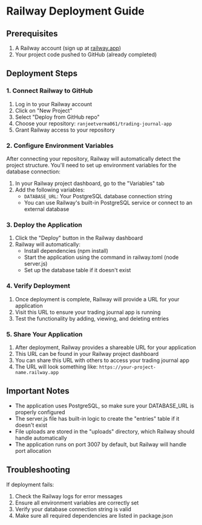 # Railway Deployment Guide

## Prerequisites

1. A Railway account (sign up at [railway.app](https://railway.app))
2. Your project code pushed to GitHub (already completed)

## Deployment Steps

### 1. Connect Railway to GitHub

1. Log in to your Railway account
2. Click on "New Project"
3. Select "Deploy from GitHub repo"
4. Choose your repository: `ranjeetverma061/trading-journal-app`
5. Grant Railway access to your repository

### 2. Configure Environment Variables

After connecting your repository, Railway will automatically detect the project structure. You'll need to set up environment variables for the database connection:

1. In your Railway project dashboard, go to the "Variables" tab
2. Add the following variables:
   - `DATABASE_URL`: Your PostgreSQL database connection string
   - You can use Railway's built-in PostgreSQL service or connect to an external database

### 3. Deploy the Application

1. Click the "Deploy" button in the Railway dashboard
2. Railway will automatically:
   - Install dependencies (npm install)
   - Start the application using the command in railway.toml (node server.js)
   - Set up the database table if it doesn't exist

### 4. Verify Deployment

1. Once deployment is complete, Railway will provide a URL for your application
2. Visit this URL to ensure your trading journal app is running
3. Test the functionality by adding, viewing, and deleting entries

### 5. Share Your Application

1. After deployment, Railway provides a shareable URL for your application
2. This URL can be found in your Railway project dashboard
3. You can share this URL with others to access your trading journal app
4. The URL will look something like: `https://your-project-name.railway.app`

## Important Notes

- The application uses PostgreSQL, so make sure your DATABASE_URL is properly configured
- The server.js file has built-in logic to create the "entries" table if it doesn't exist
- File uploads are stored in the "uploads" directory, which Railway should handle automatically
- The application runs on port 3007 by default, but Railway will handle port allocation

## Troubleshooting

If deployment fails:
1. Check the Railway logs for error messages
2. Ensure all environment variables are correctly set
3. Verify your database connection string is valid
4. Make sure all required dependencies are listed in package.json
